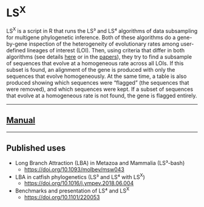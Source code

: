 # LS<sup>X</sup>

LS<sup>X</sup> is a script in R that runs the LS³ and LS⁴ algorithms of data subsampling for multigene phylogenetic inference. Both of these algorithms do a gene-by-gene inspection of the heterogeneity of evolutionary rates among user-defined lineages of interest (LOI). Then, using criteria that differ in both algorithms (see details [here](https://github.com/carlosj-rr/LSx/wiki/Introduction#is-lsx-for-me) or in the [papers](https://github.com/carlosj-rr/LSx/wiki/Citations)), they try to find a subsample of sequences that evolve at a homogeneous rate across all LOIs. If this subset is found, an alignment of the gene is produced with only the sequences that evolve homogeneously. At the same time, a table is also produced showing which sequences were “flagged” (the sequences that were removed), and which sequences were kept. If a subset of sequences that evolve at a homogeneous rate is not found, the gene is flagged entirely.

____ 

## [Manual](https://github.com/carlosj-rr/LSx/wiki)  

----

## Published uses
* Long Branch Attraction (LBA) in Metazoa and Mammalia (LS³-bash)
  * https://doi.org/10.1093/molbev/msw043
* LBA in catfish phylogenetics (LS³ and LS⁴ with LS<sup>X</sup>)
  * https://doi.org/10.1016/j.ympev.2018.06.004
* Benchmarks and presentation of LS⁴ and LS<sup>X</sup>
  * https://doi.org/10.1101/220053

